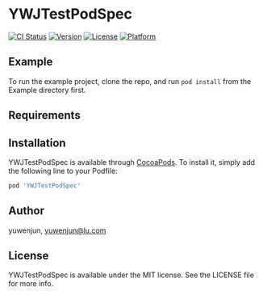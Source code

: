 # YWJTestPodSpec

[![CI Status](http://img.shields.io/travis/yuwenjun/YWJTestPodSpec.svg?style=flat)](https://travis-ci.org/yuwenjun/YWJTestPodSpec)
[![Version](https://img.shields.io/cocoapods/v/YWJTestPodSpec.svg?style=flat)](http://cocoapods.org/pods/YWJTestPodSpec)
[![License](https://img.shields.io/cocoapods/l/YWJTestPodSpec.svg?style=flat)](http://cocoapods.org/pods/YWJTestPodSpec)
[![Platform](https://img.shields.io/cocoapods/p/YWJTestPodSpec.svg?style=flat)](http://cocoapods.org/pods/YWJTestPodSpec)

## Example

To run the example project, clone the repo, and run `pod install` from the Example directory first.

## Requirements

## Installation

YWJTestPodSpec is available through [CocoaPods](http://cocoapods.org). To install
it, simply add the following line to your Podfile:

```ruby
pod 'YWJTestPodSpec'
```

## Author

yuwenjun, yuwenjun@lu.com

## License

YWJTestPodSpec is available under the MIT license. See the LICENSE file for more info.
